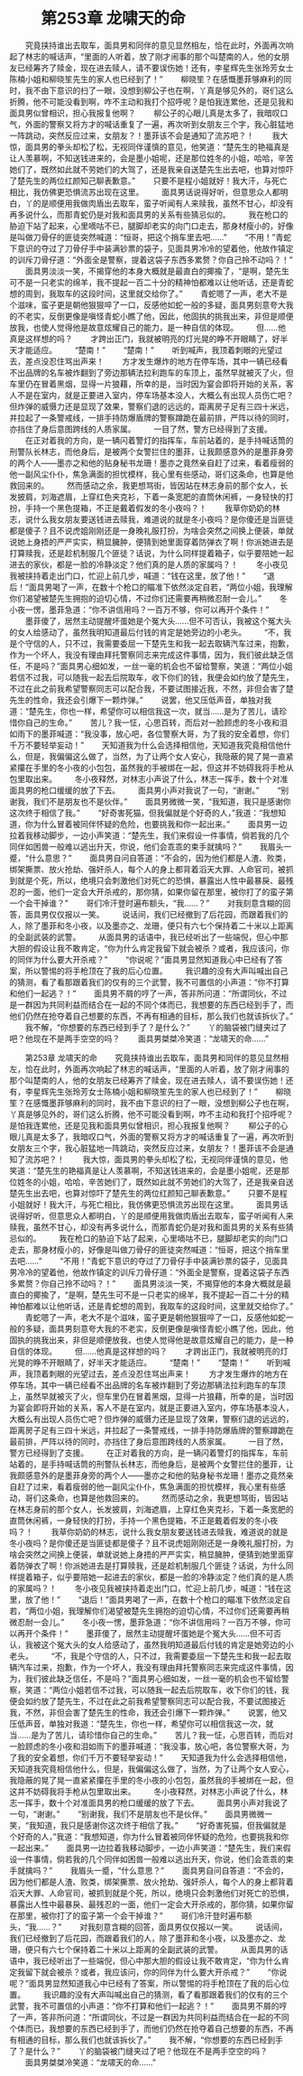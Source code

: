 # 　　第253章 龙啸天的命
　　究竟挟持谁出去取车，面具男和同伴的意见显然相左，恰在此时，外面再次响起了林志的喊话声，“里面的人听着，放了刚才闹事的那个叫楚南的人，他的女朋友已经筹齐了赎金，现在进去赎人，请不要误伤她！还有，李星辉先生张玲芳女士陈楠小姐和柳晓笙先生的家人也已经到了！”
　　柳晓笙？在感慨墨菲够麻利的同时，我不由下意识的扫了一眼，没想到柳公子也在啊，丫真是够见外的，哥们这么折腾，他不可能没看到啊，咋不主动和我打个招呼呢？是怕我连累他，还是见我和面具男似曾相识，担心我报复他啊？
　　柳公子的心眼儿真是太多了，我暗叹口气，外面的警察又将方才的喊话重复了一遍，再次听到女朋友三个字，我心脏猛地一阵跳动，突然反应过来，女朋友？！墨菲该不会是通知了流苏吧？！
　　我大惊，面具男的拳头却松了松，无视同伴谨慎的意见，他笑道：“楚先生的艳福真是让人羡慕啊，不知送钱进来的，会是墨小姐呢，还是那位姓冬的小姐，哈哈，辛苦她们了，既然如此就不劳她们的大驾了，还是我亲自送楚先生出去吧，也算对惊吓了楚先生的两位红颜知己聊表歉意。”
　　只要不是程小姐就好！我大汗，与死亡相比，我仿佛更恐惧流苏出现在这里。
　　面具男话说得好听，但意思众人都明白，丫的是顺便用我做肉盾出去取车，蛮子听闻有人来赎我，虽然不甘心，却没有再多说什么，而那青蛇仍是对我和面具男的关系有些猜忌似的。
　　我在枪口的胁迫下站了起来，心里嘀咕不已，腿脚却老实的向门口走去，那身材瘦小的，好像是叫做刀骨仔的匪徒突然喊道：“恒哥，把这个捎车里去吧……”
　　“不用！”青蛇下意识的夺过了刀骨仔手中装满钞票的袋子，见面具男冷冷的望着他，他故作镇定的训斥刀骨仔道：“外面全是警察，提着这袋子东西多累赘？你自己拎不动吗？！”
　　面具男淡淡一笑，不揭穿他的本身大概就是最直白的揶揄了，“是啊，楚先生可不是一只老实的绵羊，我不提起一百二十分的精神怕都难以让他听话，还是青蛇想的周到，我取车的这段时间，这里就交给你了。”
　　青蛇嗯了一声，老大不是个滋味，蛮子更是朝他狠狠啐了一口，反感他如蛇一般的多疑，面具男刻意夸大我的不老实，反倒更像是嗔怪青蛇小瞧了他，因此，他固执的挑我出来，非但是顺便放我，也使人觉得他是故意炫耀自己的能力，是一种自信的体现。
　　但……他真是这样想的吗？
　　才跨出正门，我就被明亮的灯光晃的睁不开眼睛了，好半天才能适应。
　　“楚南！”
　　“楚南！”
　　听到喊声，我顶着刺眼的光望过去，差点没忍住骂出声来！
　　方才发生爆炸的地方在停车场，其中一辆已经看不出品牌的名车被炸翻到了旁边那辆法拉利跑车的车顶上，虽然早就被灭了火，但车里仍在冒着黑烟，显得一片狼藉，所幸的是，当时因为宴会即将开始的关系，客人不是在室内，就是正要进入室内，停车场基本没人，大概么有出现人员伤亡吧？但炸弹的威慑力还是显现了效果，警察们退的远远的，距离房子足有三四十米远，并拉起了一条警戒线，一排手持防爆盾牌的警察蹲跪在最前排，严阵以待的同时，亦挡住了身后意图跨线的人质家属。
　　一目了然，警方已经得到了支援。
　　在正对着我的方向，是一辆闪着警灯的指挥车，车前站着的，是手持喊话筒的刑警队长林志，而他身后，是被两个女警拦住的墨菲，让我颇感意外的是墨菲身旁的两个人——墨亦之和他的贴身秘书龙珊！墨亦之竟然亲自赶了过来，看着瘦弱的他一副风尘仆仆，焦急满面的担忧模样，我心里有些感动，哥们这条命，也算是他救回来的。
　　然而感动之余，我更想骂街，皆因站在林志身前的那个女人，长发披肩，刘海遮眉，上穿红色夹克衫，下着一条宽肥的直筒休闲裤，一身轻快的打扮，手持一个黑色提箱，不正是戴着假发的冬小夜吗？！
　　我草你奶奶的林志，说什么我女朋友要送钱进去赎我，难道说的就是冬小夜吗？是你傻还是当匪徒都是傻子？且不说虎姐刚刚还是一身晚礼服打扮，为啥会突然之间换上便装，单就说她上身捂的严严实实，稍显臃肿，便猜到她里面穿着防弹衣了啊！你派她进去是打算赎我，还是趁机制服几个匪徒？话说，为什么同样提着箱子，似乎要陪她一起进去的家伙，都是一脸的冷静淡定？他们真的是人质的家属吗？！
　　冬小夜见我被挟持着走出门口，忙迎上前几步，喊道：“钱在这里，放了他！”
　　“退后！”面具男喝了一声，在数十个枪口的瞄准下依然淡定自若，“两位小姐，我理解你们渴望被楚先生拥抱的迫切心情，不过你们还需要再稍微忍耐一会儿。”
　　冬小夜一愣，墨菲急道：“你不讲信用吗？一百万不够，你可以再开个条件！”
　　墨菲傻了，居然主动提醒坏蛋她是个冤大头……但不可否认，我被这个冤大头的女人给感动了，虽然我明知道最后付钱的肯定是她旁边的小老头。
　　“不，我是个守信的人，只不过，我需要委屈一下楚先生和我一起去取辆汽车过来，抱歉，作为一个坏人，我没有理由拜托警察同志来完成这件事情，因为，我们彼此缺乏信任，不是吗？”面具男心细如发，一丝一毫的机会也不留给警察，笑道：“两位小姐若信不过我，可以随我一起去后院取车，收下你们的钱，我便会如约放了楚先生，不过在此之前我希望警察同志可以配合我，不要试图接近我，不然，非但会害了楚先生的性命，我还会引爆下一颗炸弹。”
　　说罢，他又压低声音，单独对我道：“楚先生，你也一样，希望你可以相信我这一次，就当……是为了苦儿，请珍惜你自己的生命。”
　　苦儿？我一怔，心思百转，而后对一脸顾虑的冬小夜和泪如雨下的墨菲喊道：“我没事，放心吧，各位警察大哥，为了我的安全着想，你们千万不要轻举妄动！”
　　天知道我为什么会选择相信他，天知道我究竟相信他什么，但是，我偏偏这么做了，当然，为了让两个女人安心，我隐蔽的晃了晃一直紧紧攥在手里的冬小夜的小包包，虽然我的手被绑在一起，但这并不妨碍我将手枪从包里取出来。
　　冬小夜释然，对林志小声说了什么，林志一挥手，数十个对准面具男的枪口缓缓的放了下去。
　　面具男小声对我说了一句，“谢谢。”
　　“别谢我，我们不是朋友也不是伙伴。”
　　面具男微微一笑，“我知道，我只是感谢你这次终于相信了我。”
　　“好奇害死猫，但我偏就是个好奇的人，”我道：“我想知道，你为什么冒着被同伴怀疑的危险，也要挑我和你一起出来。”
　　面具男一边拉着我移动脚步，一边小声笑道：“楚先生，我们来假设一件事情，倘若我的几个同伴如困兽一般难以逃出升天，你说，他们会乖乖的束手就擒吗？”
　　我眉头一蹙，“什么意思？”
　　面具男自问自答道：“不会的，因为他们都是人渣、败类，绑架撕票、放火抢劫、强奸杀人，每个人的身上都背着滔天大罪、人命官司，被抓到就是个死，所以，绝境只会刺激他们对死亡的恐惧，暴露出人性中最暴戾、最残忍的一面，他们一定会大开杀戒的，那你猜，如果你留在那里，被你打了的蛮子第一个会干掉谁？”
　　哥们冷汗登时遍布额头，“我……？”
　　对我刻意含糊的回答，面具男仅仅报以一笑。
　　说话间，我们已经撤到了后花园，而跟着我们的人，除了墨菲和冬小夜，以及墨亦之、龙珊，便只有六七个保持着二十米以上距离的全副武装的武警。
　　从面具男的话语中，我已经听出了一些端倪，但心中那大胆的假设让我不敢肯定，“你为什么肯定我留下就会被杀？或者，我应该问，你的同伴为什么要大开杀戒？”
　　“你说呢？”面具男显然知道我心中已经有了答案，所以警惕的将手枪顶在了我的后心位置。
　　我识趣的没有大声叫喊出自己的猜测，看了看那跟着我们的仅有的三个武警，我不可置信的小声道：“你不打算和他们一起逃？！”
　　面具男不屑的哼了一声，答非所问道：“所谓同伙，不过是一群因为共同利益而结合在一起的不同个体而已，我想要的东西已经到手了，而他们仍然在抢夺着自己想要的东西，不再有相通的目标，那么我们也就该拆伙了。”
　　我不解，“你想要的东西已经到手了？是什么？”
　　丫的脑袋被门缝夹过了吧？他现在不是两手空空的吗？
　　面具男桀桀冷笑道：“龙啸天的命……”

　　第253章 龙啸天的命
　　究竟挟持谁出去取车，面具男和同伴的意见显然相左，恰在此时，外面再次响起了林志的喊话声，“里面的人听着，放了刚才闹事的那个叫楚南的人，他的女朋友已经筹齐了赎金，现在进去赎人，请不要误伤她！还有，李星辉先生张玲芳女士陈楠小姐和柳晓笙先生的家人也已经到了！”
　　柳晓笙？在感慨墨菲够麻利的同时，我不由下意识的扫了一眼，没想到柳公子也在啊，丫真是够见外的，哥们这么折腾，他不可能没看到啊，咋不主动和我打个招呼呢？是怕我连累他，还是见我和面具男似曾相识，担心我报复他啊？
　　柳公子的心眼儿真是太多了，我暗叹口气，外面的警察又将方才的喊话重复了一遍，再次听到女朋友三个字，我心脏猛地一阵跳动，突然反应过来，女朋友？！墨菲该不会是通知了流苏吧？！
　　我大惊，面具男的拳头却松了松，无视同伴谨慎的意见，他笑道：“楚先生的艳福真是让人羡慕啊，不知送钱进来的，会是墨小姐呢，还是那位姓冬的小姐，哈哈，辛苦她们了，既然如此就不劳她们的大驾了，还是我亲自送楚先生出去吧，也算对惊吓了楚先生的两位红颜知己聊表歉意。”
　　只要不是程小姐就好！我大汗，与死亡相比，我仿佛更恐惧流苏出现在这里。
　　面具男话说得好听，但意思众人都明白，丫的是顺便用我做肉盾出去取车，蛮子听闻有人来赎我，虽然不甘心，却没有再多说什么，而那青蛇仍是对我和面具男的关系有些猜忌似的。
　　我在枪口的胁迫下站了起来，心里嘀咕不已，腿脚却老实的向门口走去，那身材瘦小的，好像是叫做刀骨仔的匪徒突然喊道：“恒哥，把这个捎车里去吧……”
　　“不用！”青蛇下意识的夺过了刀骨仔手中装满钞票的袋子，见面具男冷冷的望着他，他故作镇定的训斥刀骨仔道：“外面全是警察，提着这袋子东西多累赘？你自己拎不动吗？！”
　　面具男淡淡一笑，不揭穿他的本身大概就是最直白的揶揄了，“是啊，楚先生可不是一只老实的绵羊，我不提起一百二十分的精神怕都难以让他听话，还是青蛇想的周到，我取车的这段时间，这里就交给你了。”
　　青蛇嗯了一声，老大不是个滋味，蛮子更是朝他狠狠啐了一口，反感他如蛇一般的多疑，面具男刻意夸大我的不老实，反倒更像是嗔怪青蛇小瞧了他，因此，他固执的挑我出来，非但是顺便放我，也使人觉得他是故意炫耀自己的能力，是一种自信的体现。
　　但……他真是这样想的吗？
　　才跨出正门，我就被明亮的灯光晃的睁不开眼睛了，好半天才能适应。
　　“楚南！”
　　“楚南！”
　　听到喊声，我顶着刺眼的光望过去，差点没忍住骂出声来！
　　方才发生爆炸的地方在停车场，其中一辆已经看不出品牌的名车被炸翻到了旁边那辆法拉利跑车的车顶上，虽然早就被灭了火，但车里仍在冒着黑烟，显得一片狼藉，所幸的是，当时因为宴会即将开始的关系，客人不是在室内，就是正要进入室内，停车场基本没人，大概么有出现人员伤亡吧？但炸弹的威慑力还是显现了效果，警察们退的远远的，距离房子足有三四十米远，并拉起了一条警戒线，一排手持防爆盾牌的警察蹲跪在最前排，严阵以待的同时，亦挡住了身后意图跨线的人质家属。
　　一目了然，警方已经得到了支援。
　　在正对着我的方向，是一辆闪着警灯的指挥车，车前站着的，是手持喊话筒的刑警队长林志，而他身后，是被两个女警拦住的墨菲，让我颇感意外的是墨菲身旁的两个人——墨亦之和他的贴身秘书龙珊！墨亦之竟然亲自赶了过来，看着瘦弱的他一副风尘仆仆，焦急满面的担忧模样，我心里有些感动，哥们这条命，也算是他救回来的。
　　然而感动之余，我更想骂街，皆因站在林志身前的那个女人，长发披肩，刘海遮眉，上穿红色夹克衫，下着一条宽肥的直筒休闲裤，一身轻快的打扮，手持一个黑色提箱，不正是戴着假发的冬小夜吗？！
　　我草你奶奶的林志，说什么我女朋友要送钱进去赎我，难道说的就是冬小夜吗？是你傻还是当匪徒都是傻子？且不说虎姐刚刚还是一身晚礼服打扮，为啥会突然之间换上便装，单就说她上身捂的严严实实，稍显臃肿，便猜到她里面穿着防弹衣了啊！你派她进去是打算赎我，还是趁机制服几个匪徒？话说，为什么同样提着箱子，似乎要陪她一起进去的家伙，都是一脸的冷静淡定？他们真的是人质的家属吗？！
　　冬小夜见我被挟持着走出门口，忙迎上前几步，喊道：“钱在这里，放了他！”
　　“退后！”面具男喝了一声，在数十个枪口的瞄准下依然淡定自若，“两位小姐，我理解你们渴望被楚先生拥抱的迫切心情，不过你们还需要再稍微忍耐一会儿。”
　　冬小夜一愣，墨菲急道：“你不讲信用吗？一百万不够，你可以再开个条件！”
　　墨菲傻了，居然主动提醒坏蛋她是个冤大头……但不可否认，我被这个冤大头的女人给感动了，虽然我明知道最后付钱的肯定是她旁边的小老头。
　　“不，我是个守信的人，只不过，我需要委屈一下楚先生和我一起去取辆汽车过来，抱歉，作为一个坏人，我没有理由拜托警察同志来完成这件事情，因为，我们彼此缺乏信任，不是吗？”面具男心细如发，一丝一毫的机会也不留给警察，笑道：“两位小姐若信不过我，可以随我一起去后院取车，收下你们的钱，我便会如约放了楚先生，不过在此之前我希望警察同志可以配合我，不要试图接近我，不然，非但会害了楚先生的性命，我还会引爆下一颗炸弹。”
　　说罢，他又压低声音，单独对我道：“楚先生，你也一样，希望你可以相信我这一次，就当……是为了苦儿，请珍惜你自己的生命。”
　　苦儿？我一怔，心思百转，而后对一脸顾虑的冬小夜和泪如雨下的墨菲喊道：“我没事，放心吧，各位警察大哥，为了我的安全着想，你们千万不要轻举妄动！”
　　天知道我为什么会选择相信他，天知道我究竟相信他什么，但是，我偏偏这么做了，当然，为了让两个女人安心，我隐蔽的晃了晃一直紧紧攥在手里的冬小夜的小包包，虽然我的手被绑在一起，但这并不妨碍我将手枪从包里取出来。
　　冬小夜释然，对林志小声说了什么，林志一挥手，数十个对准面具男的枪口缓缓的放了下去。
　　面具男小声对我说了一句，“谢谢。”
　　“别谢我，我们不是朋友也不是伙伴。”
　　面具男微微一笑，“我知道，我只是感谢你这次终于相信了我。”
　　“好奇害死猫，但我偏就是个好奇的人，”我道：“我想知道，你为什么冒着被同伴怀疑的危险，也要挑我和你一起出来。”
　　面具男一边拉着我移动脚步，一边小声笑道：“楚先生，我们来假设一件事情，倘若我的几个同伴如困兽一般难以逃出升天，你说，他们会乖乖的束手就擒吗？”
　　我眉头一蹙，“什么意思？”
　　面具男自问自答道：“不会的，因为他们都是人渣、败类，绑架撕票、放火抢劫、强奸杀人，每个人的身上都背着滔天大罪、人命官司，被抓到就是个死，所以，绝境只会刺激他们对死亡的恐惧，暴露出人性中最暴戾、最残忍的一面，他们一定会大开杀戒的，那你猜，如果你留在那里，被你打了的蛮子第一个会干掉谁？”
　　哥们冷汗登时遍布额头，“我……？”
　　对我刻意含糊的回答，面具男仅仅报以一笑。
　　说话间，我们已经撤到了后花园，而跟着我们的人，除了墨菲和冬小夜，以及墨亦之、龙珊，便只有六七个保持着二十米以上距离的全副武装的武警。
　　从面具男的话语中，我已经听出了一些端倪，但心中那大胆的假设让我不敢肯定，“你为什么肯定我留下就会被杀？或者，我应该问，你的同伴为什么要大开杀戒？”
　　“你说呢？”面具男显然知道我心中已经有了答案，所以警惕的将手枪顶在了我的后心位置。
　　我识趣的没有大声叫喊出自己的猜测，看了看那跟着我们的仅有的三个武警，我不可置信的小声道：“你不打算和他们一起逃？！”
　　面具男不屑的哼了一声，答非所问道：“所谓同伙，不过是一群因为共同利益而结合在一起的不同个体而已，我想要的东西已经到手了，而他们仍然在抢夺着自己想要的东西，不再有相通的目标，那么我们也就该拆伙了。”
　　我不解，“你想要的东西已经到手了？是什么？”
　　丫的脑袋被门缝夹过了吧？他现在不是两手空空的吗？
　　面具男桀桀冷笑道：“龙啸天的命……”

